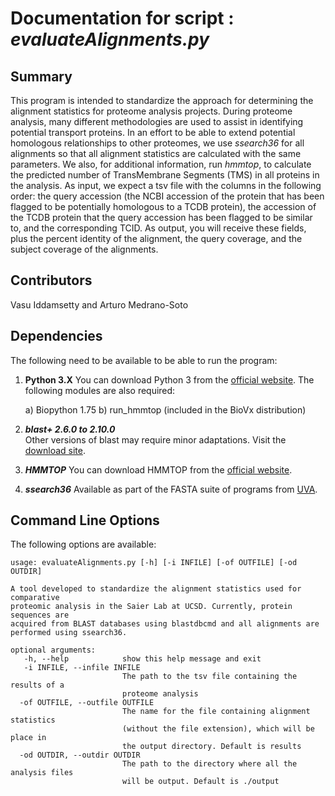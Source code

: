 # Documentation for script : _evaluateAlignments.py_

## Summary
This program is intended to standardize the approach for determining the alignment statistics for proteome analysis projects. During proteome analysis, many different methodologies are used to assist in identifying potential transport proteins. In an effort to be able to extend potential homologous relationships to other proteomes, we use _ssearch36_ for all alignments so that all alignment statistics are calculated with the same parameters. We also, for additional information, run _hmmtop_, to calculate the predicted number of TransMembrane Segments (TMS) in all proteins in the analysis. As input, we expect a tsv file with the columns in the following order: the query accession (the NCBI accession of the protein that has been flagged to be potentially homologous to a TCDB protein), the accession of the TCDB protein that the query accession has been flagged to be similar to, and the corresponding TCID. As output, you will receive these fields, plus the percent identity of the alignment, the query coverage, and the subject coverage of the alignments.

## Contributors

Vasu Iddamsetty and Arturo Medrano-Soto

## Dependencies
The following need to be available to be able to run the program:

1. **Python 3.X**
   You can download Python 3 from the [official website](https://www.python.org/). The following modules are also required:

      a) Biopython 1.75
      b) run_hmmtop (included in the BioVx distribution)

2. **_blast+ 2.6.0 to 2.10.0_**  
   Other versions of blast may require minor adaptations. Visit the [download site](https://blast.ncbi.nlm.nih.gov/Blast.cgi?PAGE_TYPE=BlastDocs&DOC_TYPE=Download).

3. **_HMMTOP_**
   You can download HMMTOP from the [official website](http://www.enzim.hu/hmmtop).

4. **_ssearch36_**
   Available as part of the FASTA suite of programs from [UVA](https://fasta.bioch.virginia.edu/fasta_www2/fasta_down.shtml).

## Command Line Options
The following options are available:
```
usage: evaluateAlignments.py [-h] [-i INFILE] [-of OUTFILE] [-od OUTDIR]

A tool developed to standardize the alignment statistics used for comparative
proteomic analysis in the Saier Lab at UCSD. Currently, protein sequences are
acquired from BLAST databases using blastdbcmd and all alignments are
performed using ssearch36.

optional arguments:
   -h, --help            show this help message and exit
   -i INFILE, --infile INFILE
                         The path to the tsv file containing the results of a
                         proteome analysis
  -of OUTFILE, --outfile OUTFILE
                         The name for the file containing alignment statistics
                         (without the file extension), which will be place in
                         the output directory. Default is results
  -od OUTDIR, --outdir OUTDIR
                         The path to the directory where all the analysis files
                         will be output. Default is ./output
```
